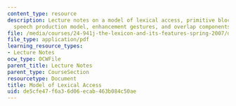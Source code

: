 ```yaml
---
content_type: resource
description: Lecture notes on a model of lexical access, primitive block diagram of
  speech production model, enhancement gestures, and overlap components.
file: /media/courses/24-941j-the-lexicon-and-its-features-spring-2007/de5cfe47f6a36d06ecab463b084c50ae_lec3ks3.pdf
file_type: application/pdf
learning_resource_types:
- Lecture Notes
ocw_type: OCWFile
parent_title: Lecture Notes
parent_type: CourseSection
resourcetype: Document
title: Model of Lexical Access
uid: de5cfe47-f6a3-6d06-ecab-463b084c50ae
---
```

